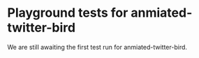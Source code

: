 # Playground tests for anmiated-twitter-bird
We are still awaiting the first test run for anmiated-twitter-bird.
